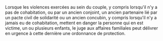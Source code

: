 Lorsque les violences exercées au sein du couple, y compris lorsqu'il n'y a pas de cohabitation, ou par un ancien conjoint, un ancien partenaire lié par un pacte civil de solidarité ou un ancien concubin, y compris lorsqu'il n'y a jamais eu de cohabitation, mettent en danger la personne qui en est victime, un ou plusieurs enfants, le juge aux affaires familiales peut délivrer en urgence à cette dernière une ordonnance de protection.
